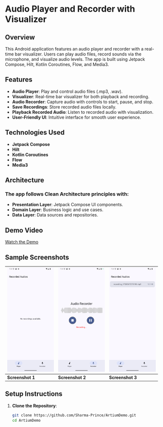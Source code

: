 # Audio Player and Recorder with Visualizer

## Overview
This Android application features an audio player and recorder with a real-time bar visualizer. 
Users can play audio files, record sounds via the microphone, and visualize audio levels. 
The app is built using Jetpack Compose, Hilt, Kotlin Coroutines, Flow, and Media3.

## Features
- **Audio Player**: Play and control audio files (.mp3, .wav).
- **Visualizer**: Real-time bar visualizer for both playback and recording.
- **Audio Recorder**: Capture audio with controls to start, pause, and stop.
- **Save Recordings**: Store recorded audio files locally.
- **Playback Recorded Audio**: Listen to recorded audio with visualization.
- **User-Friendly UI**: Intuitive interface for smooth user experience.

## Technologies Used
- **Jetpack Compose**
- **Hilt**
- **Kotlin Coroutines**
- **Flow**
- **Media3**

## Architecture
### The app follows Clean Architecture principles with:
- **Presentation Layer**: Jetpack Compose UI components.
- **Domain Layer**: Business logic and use cases.
- **Data Layer**: Data sources and repositories.

## Demo Video
[Watch the Demo](./sampleMedia/demo_video.webm)

## Sample Screenshots
| ![Screenshot 1](./sampleMedia/screenshot1.png) | ![Screenshot 2](./sampleMedia/screenshot2.png) | ![Screenshot 3](./sampleMedia/screenshot3.png) |
|------------------------------------------|------------------------------------------|------------------------------------------|
| **Screenshot 1**                         | **Screenshot 2**                         | **Screenshot 3**                         |


## Setup Instructions
1. **Clone the Repository**:
   ```bash
   git clone https://github.com/Sharma-Prince/ArtiumDemo.git
   cd ArtiumDemo
##